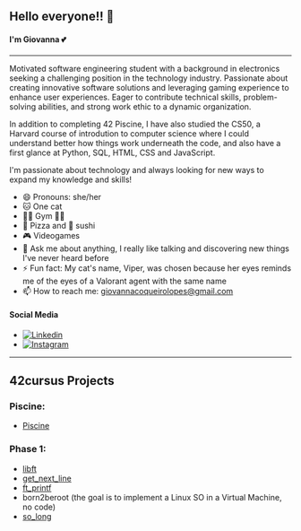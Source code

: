## Hello everyone!! 👋

#### I'm Giovanna 💕

---

Motivated software engineering student with a background in electronics seeking a challenging position in the technology industry. Passionate about creating innovative software solutions and leveraging gaming experience to enhance user experiences. Eager to contribute technical skills, problem-solving abilities, and strong work ethic to a dynamic organization.

In addition to completing 42 Piscine, I have also studied the CS50, a Harvard course of introdution to computer science where I could understand better how things work underneath the code, and also have a first glance at Python, SQL, HTML, CSS and JavaScript.

I'm passionate about technology and always looking for new ways to expand my knowledge and skills!

- 😄 Pronouns: she/her
- 🐱 One cat
- 🏃‍♀️ Gym 🏋️‍♀️
- 🍕 Pizza and 🍣 sushi
- 🎮 Videogames
- 💬 Ask me about anything, I really like talking and discovering new things I've never heard before
- ⚡ Fun fact: My cat's name, Viper, was chosen because her eyes reminds me of the eyes of a Valorant agent with the same name
- 📫 How to reach me: giovannacoqueirolopes@gmail.com
	
#### Social Media
- [![Linkedin](https://img.shields.io/badge/LinkedIn-0077B5?style=for-the-badge&logo=linkedin&logoColor=white)](https://www.linkedin.com/in/giovannacoqueiro/)
- [![Instagram](https://img.shields.io/badge/Instagram-E4405F?style=for-the-badge&logo=instagram&logoColor=white)](https://www.instagram.com/giocoqueiro/)

---

## 42cursus Projects
### Piscine:
- [Piscine](https://github.com/GiovannaCoqueiro/42-Piscine)

### Phase 1:
- [libft](https://github.com/GiovannaCoqueiro/42cursus-libft)
- [get_next_line](https://github.com/GiovannaCoqueiro/42cursus-get-next-line)
- [ft_printf](https://github.com/GiovannaCoqueiro/42cursus-printf)
- born2beroot (the goal is to implement a Linux SO in a Virtual Machine, no code)
- [so_long](https://github.com/GiovannaCoqueiro/42cursus-so-long)
